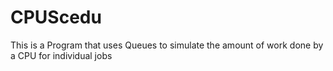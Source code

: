 # CPUScedu
This is a Program that uses Queues to simulate the amount of work done by a CPU for individual jobs
